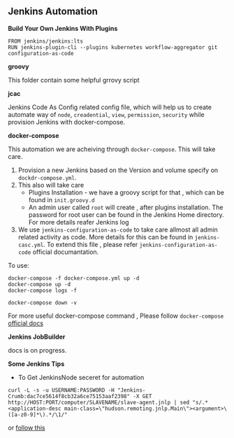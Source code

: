 ## Jenkins Automation

**Build Your Own Jenkins With Plugins**
```
FROM jenkins/jenkins:lts
RUN jenkins-plugin-cli --plugins kubernetes workflow-aggregator git configuration-as-code
```
**groovy**

This folder contain some helpful grrovy script

**jcac**

Jenkins Code As Config related config file, which will help us to create automate way of `node`, `creadential`, `view`, `permission`, `security` while provision Jenkins with docker-compose.

**docker-compose**

This automation we are acheiving through `docker-compose`. This will take care.

1. Provision a new Jenkins based on the Version and volume specify on `dockdr-compose.yml`.
2. This also will take care
    - Plugins Installation - we have a groovy script for that , which can be found in `init.groovy.d`
    - An admin user called `root` will create , after plugins installation. The password for root user can be found in the Jenkins Home directory. For more details reafer Jenkins log     
3. We use `jenkins-configuration-as-code` to take care allmost all admin related activity as code. More details for this can be found in `jenkins-casc.yml`. To extend this file , please refer `jenkins-configuration-as-code` official documantation. 

To use:

```
docker-compose -f docker-compose.yml up -d
docker-compose up -d
docker-compose logs -f

docker-compose down -v
```
For more useful docker-compose command , Please follow `docker-compose` [official docs](https://docs.docker.com/compose/)


**Jenkins JobBuilder**

docs is on progress.

**Some Jenkins Tips**

- To Get JenkinsNode seceret for automation
```
curl -L -s -u USERNAME:PASSWORD -H "Jenkins-Crumb:dac7ce5614f8cb32a6ce75153aaf2398" -X GET http://HOST:PORT/computer/SLAVENAME/slave-agent.jnlp | sed "s/.*<application-desc main-class=\"hudson.remoting.jnlp.Main\"><argument>\([a-z0-9]*\).*/\1/"
```
or [follow this ](https://support.cloudbees.com/hc/en-us/articles/222520647-How-to-find-JNLP-Node-s-secret-key-remotely-)

